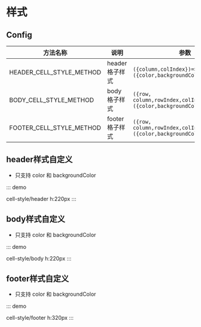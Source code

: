# 样式

## Config

| 方法名称                 | 说明            | 参数                                                                 |
| ------------------------ | --------------- | -------------------------------------------------------------------- |
| HEADER_CELL_STYLE_METHOD | header 格子样式 | `({column,colIndex})=>({color,backgroundColor})`                     |
| BODY_CELL_STYLE_METHOD   | body 格子样式   | `({row, column,rowIndex,colIndex,value})=>({color,backgroundColor})` |
| FOOTER_CELL_STYLE_METHOD | footer 格子样式 | `({row, column,rowIndex,colIndex,value})=>({color,backgroundColor})` |



## header样式自定义

-   只支持 color 和 backgroundColor

::: demo

cell-style/header
h:220px
:::

## body样式自定义

-   只支持 color 和 backgroundColor

::: demo

cell-style/body
h:220px
:::

## footer样式自定义

-   只支持 color 和 backgroundColor

::: demo

cell-style/footer
h:320px
:::
